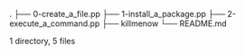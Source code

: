 .
├── 0-create_a_file.pp
├── 1-install_a_package.pp
├── 2-execute_a_command.pp
├── killmenow
└── README.md

1 directory, 5 files
